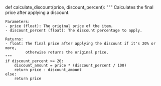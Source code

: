 def calculate_discount(price, discount_percent):
    """
    Calculates the final price after applying a discount.

    Parameters:
    - price (float): The original price of the item.
    - discount_percent (float): The discount percentage to apply.

    Returns:
    - float: The final price after applying the discount if it's 20% or more,
             otherwise returns the original price.
    """
    if discount_percent >= 20:
        discount_amount = price * (discount_percent / 100)
        return price - discount_amount
    else:
        return price
